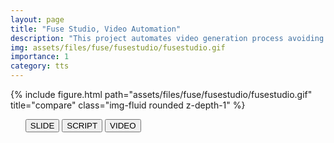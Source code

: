 ```yaml
---
layout: page
title: "Fuse Studio, Video Automation"
description: "This project automates video generation process avoiding the need of manual voice recordings and slide presentations. Slides created in Google Slides are used to generate videos by implementing Text-to-Speech algorithms and Video generation tools."
img: assets/files/fuse/fusestudio/fusestudio.gif
importance: 1
category: tts
---
```



<div class="row">
    <div class="col-sm mt-3 mt-md-0">
        {% include figure.html path="assets/files/fuse/fusestudio/fusestudio.gif" title="compare" class="img-fluid rounded z-depth-1" %}
    </div>
</div>

<div class="row">
    <div class="col-sm-6 clearfix">
        <ul class="nav nav-pills">
            <a href="/assets/files/fuse/fusestudio/slide.pdf"><button type="button" class="btn btn-outline-primary">SLIDE</button></a>
            <a href="/assets/files/fuse/fusestudio/script.txt"><button type="button" class="btn btn-outline-primary">SCRIPT</button></a>
            <a href="/assets/files/fuse/fusestudio/video.mp4"><button type="button" class="btn btn-outline-primary">VIDEO</button></a>
        </ul>
    </div>
</div>